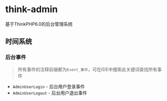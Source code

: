 # think-admin
基于ThinkPHP6.0的后台管理系统


## 时间系统

### 后台事件
> 所有事件的注释前缀都为`Event_事件`，可在IDE中搜索此关键词查找所有事件
* `AdminUserLogin` - 后台用户登录事件
* `AdminUserLogout` - 后台用户退出事件